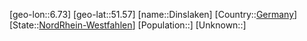 ﻿---
location: [51.57,6.73]
type: City
tags:
- geo/City


SpocWebEntityId: 29806
isDeleted: false
confidential: public

---
[geo-lon::6.73]
[geo-lat::51.57]
[name::Dinslaken]
[Country::[Germany](geo/Continent/Europe/Germany.md)]
[State::[NordRhein-Westfahlen](NordRhein-Westfahlen)]
[Population::]
[Unknown::]

